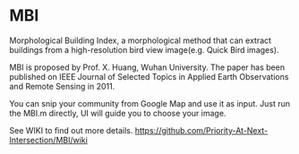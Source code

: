 # MBI
Morphological Building Index, a morphological method that can extract buildings from a high-resolution bird view image(e.g. Quick Bird images). 

MBI is proposed by Prof. X. Huang, Wuhan University. 
The paper has been published on IEEE Journal of Selected Topics in Applied Earth Observations and Remote Sensing in 2011. 

You can snip your community from Google Map and use it as input. 
Just run the MBI.m directly, UI will guide you to choose your image.

See WIKI to find out more details.   https://github.com/Priority-At-Next-Intersection/MBI/wiki
